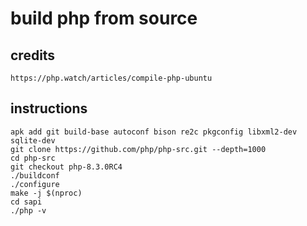 # build php from source

## credits

    https://php.watch/articles/compile-php-ubuntu

## instructions

    apk add git build-base autoconf bison re2c pkgconfig libxml2-dev sqlite-dev
    git clone https://github.com/php/php-src.git --depth=1000
    cd php-src
    git checkout php-8.3.0RC4
    ./buildconf
    ./configure
    make -j $(nproc)
    cd sapi
    ./php -v
